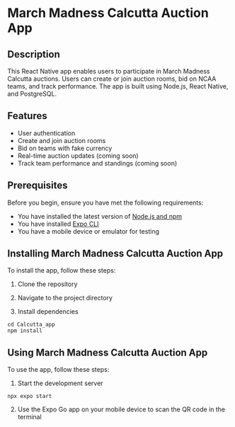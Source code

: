 # March Madness Calcutta Auction App

## Description
This React Native app enables users to participate in March Madness Calcutta auctions. Users can create or join auction rooms, bid on NCAA teams, and track performance. The app is built using Node.js, React Native, and PostgreSQL.

## Features
- User authentication
- Create and join auction rooms
- Bid on teams with fake currency
- Real-time auction updates (coming soon)
- Track team performance and standings (coming soon)

## Prerequisites
Before you begin, ensure you have met the following requirements:
* You have installed the latest version of [Node.js and npm](https://nodejs.org/en/download/)
* You have installed [Expo CLI](https://docs.expo.dev/get-started/installation/)
* You have a mobile device or emulator for testing

## Installing March Madness Calcutta Auction App

To install the app, follow these steps:

1. Clone the repository

2. Navigate to the project directory

3. Install dependencies

```
cd Calcutta_app
npm install 
```

## Using March Madness Calcutta Auction App

To use the app, follow these steps:

1. Start the development server
```
npx expo start
```
2. Use the Expo Go app on your mobile device to scan the QR code in the terminal
